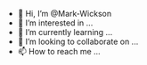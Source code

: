 - 👋 Hi, I’m @Mark-Wickson
- 👀 I’m interested in ...
- 🌱 I’m currently learning ...
- 💞️ I’m looking to collaborate on ...
- 📫 How to reach me ...

<!---
Mark-Wickson/Mark-Wickson is a ✨ special ✨ repository because its `README.md` (this file) appears on your GitHub profile.
You can click the Preview link to take a look at your changes.
--->
